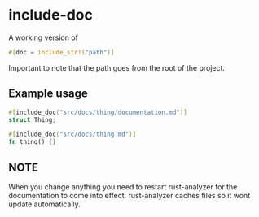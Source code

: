 # include-doc

A working version of

```rust
#[doc = include_str!("path")]
```

Important to note that the path goes from the root of the project.

## Example usage

```rust
#[include_doc("src/docs/thing/documentation.md")]
struct Thing;

#[include_doc("src/docs/thing.md")]
fn thing() {}
```

## NOTE

When you change anything you need to restart rust-analyzer
for the documentation to come into effect.
rust-analyzer caches files so it wont update automatically.
